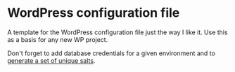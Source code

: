 # WordPress configuration file

A template for the WordPress configuration file just the way I like it. Use this as a basis for any new WP project.

Don't forget to add database credentials for a given environment and to [generate a set of unique salts](https://api.wordpress.org/secret-key/1.1/salt/).
